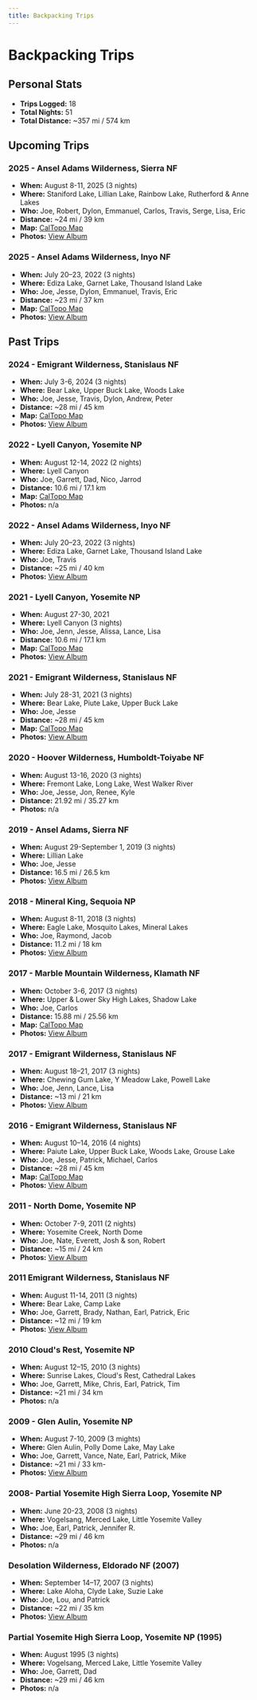 ```yaml
---
title: Backpacking Trips
---
```


# Backpacking Trips

## Personal Stats

- **Trips Logged:** 18
- **Total Nights:** 51
- **Total Distance:** ~357 mi / 574 km

## Upcoming Trips

### 2025 - Ansel Adams Wilderness, Sierra NF

- **When:** August 8-11, 2025 (3 nights)
- **Where:** Staniford Lake, Lillian Lake, Rainbow Lake, Rutherford & Anne Lakes
- **Who:** Joe, Robert, Dylon, Emmanuel, Carlos, Travis, Serge, Lisa, Eric 
- **Distance:** ~24 mi / 39 km
- **Map:** [CalTopo Map](https://caltopo.com/m/27S5E48)
- **Photos:** [View Album](https://www.icloud.com/sharedalbum/#B2dJu8EH6J07dgM)

### 2025 - Ansel Adams Wilderness, Inyo NF

- **When:** July 20–23, 2022 (3 nights)
- **Where:** Ediza Lake, Garnet Lake, Thousand Island Lake
- **Who:** Joe, Jesse, Dylon, Emmanuel, Travis, Eric
- **Distance:** ~23 mi / 37 km
- **Map:** [CalTopo Map](https://caltopo.com/m/NLSG)
- **Photos:** [View Album](https://www.icloud.com/sharedalbum/#B2d5BydzFjnbci)

## Past Trips

### 2024 - Emigrant Wilderness, Stanislaus NF

- **When:** July 3-6, 2024 (3 nights)
- **Where:** Bear Lake, Upper Buck Lake, Woods Lake
- **Who:** Joe, Jesse, Travis, Dylon, Andrew, Peter
- **Distance:** ~28 mi / 45 km
- **Map:** [CalTopo Map](https://caltopo.com/m/3CES)
- **Photos:** [View Album](https://www.icloud.com/sharedalbum/#B2dG0ehgLGJ9vq4)

### 2022 - Lyell Canyon, Yosemite NP

- **When:** August 12-14, 2022 (2 nights)
- **Where:** Lyell Canyon
- **Who:** Joe, Garrett, Dad, Nico, Jarrod
- **Distance:** 10.6 mi / 17.1 km
- **Map:** [CalTopo Map](https://caltopo.com/m/Q53A)
- **Photos:** n/a

### 2022 - Ansel Adams Wilderness, Inyo NF

- **When:** July 20–23, 2022 (3 nights)
- **Where:** Ediza Lake, Garnet Lake, Thousand Island Lake
- **Who:** Joe, Travis
- **Distance:** ~25 mi / 40 km
- **Photos:** [View Album](https://www.icloud.com/sharedalbum/#B2dGIcgc2GO1Nh6)

### 2021 - Lyell Canyon, Yosemite NP

- **When:** August 27-30, 2021
- **Where:** Lyell Canyon (3 nights)
- **Who:** Joe, Jenn, Jesse, Alissa, Lance, Lisa
- **Distance:** 10.6 mi / 17.1 km
- **Map:** [CalTopo Map](https://caltopo.com/m/Q53A)
- **Photos:** [View Album](https://www.icloud.com/sharedalbum/#B2dGJDfWGG0Vhj7)

### 2021 - Emigrant Wilderness, Stanislaus NF

- **When:** July 28-31, 2021 (3 nights)
- **Where:** Bear Lake, Piute Lake, Upper Buck Lake
- **Who:** Joe, Jesse
- **Distance:** ~28 mi / 45 km
- **Map:** [CalTopo Map](https://caltopo.com/m/3CES)
- **Photos:** [View Album](https://www.icloud.com/sharedalbum/#B2d5aDWbrMlwaZ)

### 2020 - Hoover Wilderness, Humboldt-Toiyabe NF

- **When:** August 13-16, 2020 (3 nights)
- **Where:** Fremont Lake, Long Lake, West Walker River
- **Who:** Joe, Jesse, Jon, Renee, Kyle
- **Distance:** 21.92 mi / 35.27 km
- **Photos:** n/a

### 2019 - Ansel Adams, Sierra NF

- **When:** August 29-September 1, 2019 (3 nights)
- **Where:** Lillian Lake
- **Who:** Joe, Jesse
- **Distance:** 16.5 mi / 26.5 km
- **Photos:** [View Album](https://www.icloud.com/sharedalbum/#B2dJRveFpJOYfBF)

### 2018 - Mineral King, Sequoia NP

- **When:** August 8-11, 2018 (3 nights)
- **Where:** Eagle Lake, Mosquito Lakes, Mineral Lakes
- **Who:** Joe, Raymond, Jacob
- **Distance:** 11.2 mi / 18 km
- **Photos:** [View Album](https://www.icloud.com/sharedalbum/#B2dGdPblXG2Ex5T)

### 2017 - Marble Mountain Wilderness, Klamath NF

- **When:** October 3-6, 2017 (3 nights)
- **Where:** Upper & Lower Sky High Lakes, Shadow Lake
- **Who:** Joe, Carlos
- **Distance:** 15.88 mi / 25.56 km
- **Map:** [CalTopo Map](https://caltopo.com/m/12JG)
- **Photos:** [View Album](https://www.icloud.com/sharedalbum/#B2d5CmvASx4qMT)

### 2017 - Emigrant Wilderness, Stanislaus NF

- **When:** August 18–21, 2017 (3 nights)
- **Where:** Chewing Gum Lake, Y Meadow Lake, Powell Lake
- **Who:** Joe, Jenn, Lance, Lisa
- **Distance:** ~13 mi / 21 km
- **Photos:** [View Album](https://www.icloud.com/sharedalbum/#B2d5NI45M298sk)

### 2016 - Emigrant Wilderness, Stanislaus NF

- **When:** August 10–14, 2016 (4 nights)
- **Where:** Paiute Lake, Upper Buck Lake, Woods Lake, Grouse Lake
- **Who:** Joe, Jesse, Patrick, Michael, Carlos
- **Distance:** ~28 mi / 45 km
- **Map:** [CalTopo Map](https://caltopo.com/m/3CES)
- **Photos:** [View Album](https://www.icloud.com/sharedalbum/#B2d52plgjNzKRG)

### 2011 - North Dome, Yosemite NP

- **When:** October 7-9, 2011 (2 nights)
- **Where:** Yosemite Creek, North Dome
- **Who:** Joe, Nate, Everett, Josh & son, Robert
- **Distance:** ~15 mi / 24 km
- **Photos:** [View Album](https://www.icloud.com/sharedalbum/#B2d5M7GFPacFVN)

### 2011 Emigrant Wilderness, Stanislaus NF

- **When:** August 11-14, 2011 (3 nights)
- **Where:** Bear Lake, Camp Lake
- **Who:** Joe, Garrett, Brady, Nathan, Earl, Patrick, Eric 
- **Distance:** ~12 mi / 19 km
- **Photos:** [View Album](https://www.icloud.com/sharedalbum/#B2dGQOeMmGAEYP2)

### 2010 Cloud's Rest, Yosemite NP

- **When:** August 12–15, 2010 (3 nights)
- **Where:** Sunrise Lakes, Cloud's Rest, Cathedral Lakes
- **Who:** Joe, Garrett, Mike, Chris, Earl, Patrick, Tim
- **Distance:** ~21 mi / 34 km
- **Photos:** n/a

### 2009 - Glen Aulin, Yosemite NP

- **When:** August 7-10, 2009 (3 mights)
- **Where:** Glen Aulin, Polly Dome Lake, May Lake
- **Who:** Joe, Garrett, Vance, Nate, Earl, Patrick, Mike
- **Distance:** ~21 mi / 33 km- 
- **Photos:** [View Album](https://www.icloud.com/sharedalbum/#B2d5aVbMKMX981)

### 2008- Partial Yosemite High Sierra Loop, Yosemite NP

- **When:** June 20-23, 2008 (3 nights)
- **Where:** Vogelsang, Merced Lake, Little Yosemite Valley
- **Who:** Joe, Earl, Patrick, Jennifer R.
- **Distance:** ~29 mi / 46 km
- **Photos:** n/a

### Desolation Wilderness, Eldorado NF (2007)

- **When:** September 14–17, 2007 (3 nights)
- **Where:** Lake Aloha, Clyde Lake, Suzie Lake
- **Who:** Joe, Lou, and Patrick
- **Distance:** ~22 mi / 35 km
- **Photos:** [View Album](https://www.icloud.com/sharedalbum/#B2dGdIshaGiskGQ)

### Partial Yosemite High Sierra Loop, Yosemite NP (1995)

- **When:** August 1995 (3 nights)
- **Where:** Vogelsang, Merced Lake, Little Yosemite Valley
- **Who:** Joe, Garrett, Dad
- **Distance:** ~29 mi / 46 km
- **Photos:** n/a